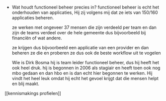 
- Wat houdt functioneel beheer precies in?
    functioneel beheer is echt het onderhouden van applicaties,
	Hij zij volgens mij dat ze iets van 150/160 applicaties beheren. 


	ze werken met ongeveer 37 mensen die zijn verdeeld per team en dan zijn de teams verdeel over de hele gemeente dus bijvoorbeeld bij financiën of wat andere.

	ze krijgen dus bijvoorbeeld een applicatie van een provider en dan beheren ze die en proberen ze dus ook de beste workflow uit te vogelen
	
	Wie is Dirk Bosma hij is team leider functioneel beheer,
	dus hij heeft het ook heel druk. hij is begonnen in 2006 als stagiair en heeft toen ook nog mbo gedaan en dan hbo en is dan echt hier begonnen te werken. Hij vindt het heel leuk omdat hij echt het gevoel krijgt dat die mensen helpt en blij maakt.


[[kennismakings profielen]]